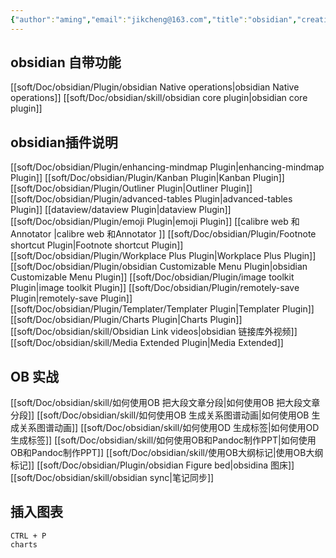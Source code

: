 ```yaml
---
{"author":"aming","email":"jikcheng@163.com","title":"obsidian","creation_date":"2022-06-27 15:57","Last modified date":"2022-11-27 19:45","tags":"obsidian","File Folder with relative path":"soft/Doc","remark":null,"other":null,"dg-publish":true,"permalink":"/soft/doc/obsidian/","dgPassFrontmatter":true}
---
```




## obsidian 自带功能
[[soft/Doc/obsidian/Plugin/obsidian Native operations\|obsidian Native operations]]
[[soft/Doc/obsidian/skill/obsidian core plugin\|obsidian core plugin]] 
## obsidian插件说明
[[soft/Doc/obsidian/Plugin/enhancing-mindmap Plugin\|enhancing-mindmap Plugin]]
[[soft/Doc/obsidian/Plugin/Kanban Plugin\|Kanban Plugin]]
[[soft/Doc/obsidian/Plugin/Outliner Plugin\|Outliner Plugin]]
[[soft/Doc/obsidian/Plugin/advanced-tables Plugin\|advanced-tables Plugin]]
[[dataview/dataview Plugin\|dataview Plugin]]
[[soft/Doc/obsidian/Plugin/emoji Plugin\|emoji Plugin]]
[[calibre web 和Annotator \|calibre web 和Annotator ]]
[[soft/Doc/obsidian/Plugin/Footnote shortcut Plugin\|Footnote shortcut Plugin]]
[[soft/Doc/obsidian/Plugin/Workplace Plus Plugin\|Workplace Plus Plugin]]
[[soft/Doc/obsidian/Plugin/obsidian Customizable Menu Plugin\|obsidian Customizable Menu Plugin]]
[[soft/Doc/obsidian/Plugin/image toolkit Plugin\|image toolkit Plugin]]
[[soft/Doc/obsidian/Plugin/remotely-save Plugin\|remotely-save Plugin]]
[[soft/Doc/obsidian/Plugin/Templater/Templater Plugin\|Templater Plugin]]
[[soft/Doc/obsidian/Plugin/Charts Plugin\|Charts Plugin]]
[[soft/Doc/obsidian/skill/Obsidian Link videos\|obsidian 链接库外视频]]
[[soft/Doc/obsidian/skill/Media Extended Plugin\|Media Extended]]
## OB 实战

[[soft/Doc/obsidian/skill/如何使用OB 把大段文章分段\|如何使用OB 把大段文章分段]]
[[soft/Doc/obsidian/skill/如何使用OB 生成关系图谱动画\|如何使用OB 生成关系图谱动画]]
[[soft/Doc/obsidian/skill/如何使用OD 生成标签\|如何使用OD 生成标签]]
[[soft/Doc/obsidian/skill/如何使用OB和Pandoc制作PPT\|如何使用OB和Pandoc制作PPT]]
[[soft/Doc/obsidian/skill/使用OB大纲标记\|使用OB大纲标记]]
[[soft/Doc/obsidian/Plugin/obsidian Figure bed\|obsidina 图床]]
[[soft/Doc/obsidian/skill/obsidian sync\|笔记同步]]


## 插入图表
```
CTRL + P 
charts
```

